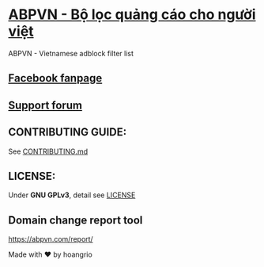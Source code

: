 # [ABPVN - Bộ lọc quảng cáo cho người việt](https://abpvn.com)
ABPVN - Vietnamese adblock filter list
## [Facebook fanpage](https://www.facebook.com/abpvn.org)

## [Support forum](https://voz.vn/t/abpvn-chan-quang-cao-cho-nguoi-viet.25778/)

## CONTRIBUTING GUIDE:
See [CONTRIBUTING.md](CONTRIBUTING.md)

## LICENSE: 
Under **GNU GPLv3**, detail see [LICENSE](LICENSE)
## Domain change report tool
https://abpvn.com/report/

Made with ♥ by hoangrio